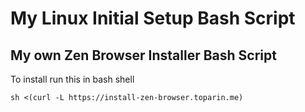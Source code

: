 # My Linux Initial Setup Bash Script
## My own Zen Browser Installer Bash Script
To install run this in bash shell

`sh <(curl -L https://install-zen-browser.toparin.me)`